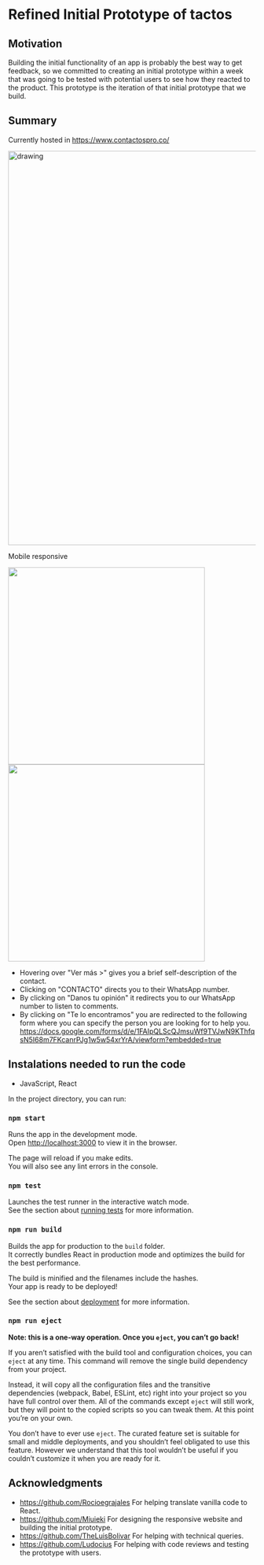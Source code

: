 # Refined Initial Prototype of tactos

## Motivation
Building the initial functionality of an app is probably the best way to get feedback, so we committed to creating an initial prototype within a week that was going to be tested with potential users to see how they reacted to the product. This prototype is the iteration of that initial prototype that we build.

## Summary
Currently hosted in https://www.contactospro.co/

<img src="https://user-images.githubusercontent.com/39535338/154821333-c71cdcb8-38b9-4735-90c7-b8e4d0b17735.PNG" alt="drawing" width="800"/>  

Mobile responsive
<p float="left">
  <img src="https://user-images.githubusercontent.com/39535338/154821941-838e14bd-6746-48b6-8c39-b0f9e80f9093.PNG" width="400" />
  <img src="https://user-images.githubusercontent.com/39535338/154821530-9305aa9a-00e2-47a6-8d71-727142f91fb6.PNG" width="400" /> 
</p>

- Hovering over "Ver más >" gives you a brief self-description of the contact.
- Clicking on "CONTACTO" directs you to their WhatsApp number.
- By clicking on "Danos tu opinión" it redirects you to our WhatsApp number to listen to comments.
- By clicking on "Te lo encontramos" you are redirected to the following form where you can specify the person you are looking for to help you.
https://docs.google.com/forms/d/e/1FAIpQLScQJmsuWf9TVJwN9KThfqsN5I68m7FKcanrPJg1w5w54xrYrA/viewform?embedded=true

## Instalations needed to run the code
- JavaScript, React

In the project directory, you can run:

### `npm start`

Runs the app in the development mode.\
Open [http://localhost:3000](http://localhost:3000) to view it in the browser.

The page will reload if you make edits.\
You will also see any lint errors in the console.

### `npm test`

Launches the test runner in the interactive watch mode.\
See the section about [running tests](https://facebook.github.io/create-react-app/docs/running-tests) for more information.

### `npm run build`

Builds the app for production to the `build` folder.\
It correctly bundles React in production mode and optimizes the build for the best performance.

The build is minified and the filenames include the hashes.\
Your app is ready to be deployed!

See the section about [deployment](https://facebook.github.io/create-react-app/docs/deployment) for more information.

### `npm run eject`

**Note: this is a one-way operation. Once you `eject`, you can’t go back!**

If you aren’t satisfied with the build tool and configuration choices, you can `eject` at any time. This command will remove the single build dependency from your project.

Instead, it will copy all the configuration files and the transitive dependencies (webpack, Babel, ESLint, etc) right into your project so you have full control over them. All of the commands except `eject` will still work, but they will point to the copied scripts so you can tweak them. At this point you’re on your own.

You don’t have to ever use `eject`. The curated feature set is suitable for small and middle deployments, and you shouldn’t feel obligated to use this feature. However we understand that this tool wouldn’t be useful if you couldn’t customize it when you are ready for it.

## Acknowledgments
- https://github.com/Rocioegrajales For helping translate vanilla code to React.
- https://github.com/Miuieki For designing the responsive website and building the initial prototype.
- https://github.com/TheLuisBolivar For helping with technical queries.
- https://github.com/Ludocius For helping with code reviews and testing the prototype with users.
